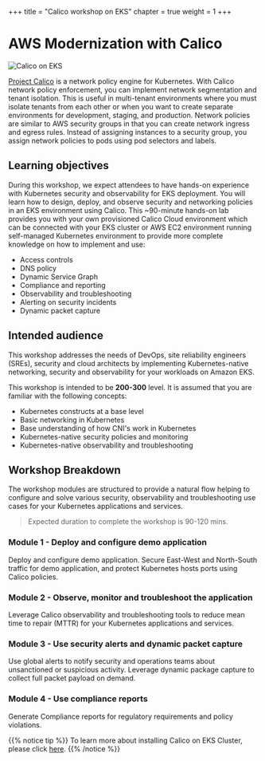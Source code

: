 +++
title = "Calico workshop on EKS"
chapter = true
weight = 1
+++

# AWS Modernization with Calico

![Calico on EKS](/images/calico-on-eks.png)


[Project Calico](https://www.projectcalico.org/) is a network policy engine for Kubernetes. With Calico network policy enforcement, you can implement network segmentation and tenant isolation. This is useful in multi-tenant environments where you must isolate tenants from each other or when you want to create separate environments for development, staging, and production. Network policies are similar to AWS security groups in that you can create network ingress and egress rules. Instead of assigning instances to a security group, you assign network policies to pods using pod selectors and labels. 

## Learning objectives

During this workshop, we expect attendees to have hands-on experience with Kubernetes security and observability for EKS deployment. You will learn how to design, deploy, and observe security and networking policies in an EKS environment using Calico. This ~90-minute hands-on lab provides you with your own provisioned Calico Cloud environment which can be connected with your EKS cluster or AWS EC2 environment running self-managed Kubernetes environment to provide more complete knowledge on how to implement and use:

- Access controls
- DNS policy
- Dynamic Service Graph
- Compliance and reporting
- Observability and troubleshooting
- Alerting on security incidents
- Dynamic packet capture

## Intended audience

This workshop addresses the needs of DevOps, site reliability engineers (SREs), security and cloud architects by implementing Kubernetes-native networking, security and observability for your workloads on Amazon EKS. 

This workshop is intended to be **200-300** level. It is assumed that you are familiar with the following concepts:

- Kubernetes constructs at a base level
- Basic networking in Kubernetes
- Base understanding of how CNI's work in Kubernetes
- Kubernetes-native security policies and monitoring
- Kubernetes-native observability and troubleshooting

## Workshop Breakdown 

The workshop modules are structured to provide a natural flow helping to configure and solve various security, observability and troubleshooting use cases for your Kubernetes applications and services.

>Expected duration to complete the workshop is 90-120 mins.

### Module 1 - Deploy and configure demo application

Deploy and configure demo application. Secure East-West and North-South traffic for demo application, and protect Kubernetes hosts ports using Calico policies.

### Module 2 - Observe, monitor and troubleshoot the application

Leverage Calico observability and troubleshooting tools to reduce mean time to repair (MTTR) for your Kubernetes applications and services.

### Module 3 - Use security alerts and dynamic packet capture

Use global alerts to notify security and operations teams about unsanctioned or suspicious activity. Leverage dynamic package capture to collect full packet payload on demand.

### Module 4 - Use compliance reports

Generate Compliance reports for regulatory requirements and policy violations.

{{% notice tip %}}
To learn more about installing Calico on EKS Cluster, please click [here](https://docs.aws.amazon.com/eks/latest/userguide/calico.html).
{{% /notice %}}
